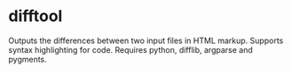 # difftool
Outputs the differences between two input files in HTML markup. Supports syntax highlighting for code. Requires python, difflib, argparse and pygments.
